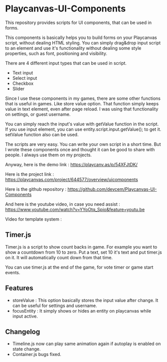 # Playcanvas-UI-Components
This repository provides scripts for UI components, that can be used in forms.

This components is basically helps you to build forms on your Playcanvas script, without dealing HTML styling. You can simply drag&drop input script to an element and use it's functionality without dealing some style properties, such as font, positioning and visibility.

There are 4 different input types that can be used in script.
- Text input
- Select input
- Checkbox
- Slider

Since I use these components in my games, there are some other functions that is useful in games. Like store value option. That function simply keeps value in text element, even after page reload. I was using that functionality on settings, or guest username.

You can simply reach the input's value with getValue function in the script. If you use input element, you can use entity.script.input.getValue(); to get it. setValue function also can be used.

The scripts are very easy. You can write your own script in a short time. But I wrote these components once and thought it can be good to share with people. I always use them on my projects.

Anyway, here is the demo link :
https://playcanv.as/p/54XFJtDK/

Here is the project link :
https://playcanvas.com/project/644577/overview/uicomponents

Here is the github repository : 
https://github.com/devcem/Playcanvas-UI-Components

And here is the youtube video, in case you need assist :
https://www.youtube.com/watch?v=YYoOtq_Spio&feature=youtu.be

Video for template system : 

## Timer.js
Timer.js is a script to show count backs in game. For example you want to show a countdown from 10 to zero. Put a text, set 10 it's text and put timer.js on it. It will automatically count down from that time.

You can use timer.js at the end of the game, for vote timer or game start events.

## Features
- storeValue : This option basically stores the input value after change. It can be useful for settings and username.
- focusEntity : It simply shows or hides an entity on playcanvas while input active.

## Changelog
- Timeline.js now can play same animation again if autoplay is enabled on state change.
- Container.js bugs fixed.
